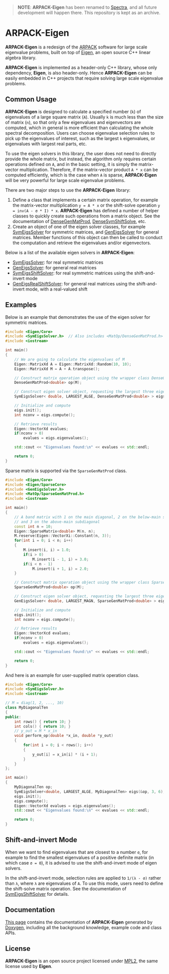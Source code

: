 > **NOTE**: **ARPACK-Eigen** has been renamed to
[Spectra](https://github.com/yixuan/spectra), and all future development
will happen there. This repository is kept as an archive.

# ARPACK-Eigen

**ARPACK-Eigen** is a redesign of the [ARPACK](http://www.caam.rice.edu/software/ARPACK/)
software for large scale eigenvalue problems, built on top of
[Eigen](http://eigen.tuxfamily.org), an open source C++ linear algebra library.

**ARPACK-Eigen** is implemented as a header-only C++ library, whose only dependency,
**Eigen**, is also header-only. Hence **ARPACK-Eigen** can be easily embedded in
C++ projects that require solving large scale eigenvalue problems.

## Common Usage

**ARPACK-Eigen** is designed to calculate a specified number (`k`) of eigenvalues
of a large square matrix (`A`). Usually `k` is much less than the size of matrix
(`n`), so that only a few eigenvalues and eigenvectors are computed, which
in general is more efficient than calculating the whole spectral decomposition.
Users can choose eigenvalue selection rules to pick up the eigenvalues of interest,
such as the largest `k` eigenvalues, or eigenvalues with largest real parts,
etc.

To use the eigen solvers in this library, the user does not need to directly
provide the whole matrix, but instead, the algorithm only requires certain operations
defined on `A`, and in the basic setting, it is simply the matrix-vector
multiplication. Therefore, if the matrix-vector product `A * x` can be computed
efficiently, which is the case when `A` is sparse, **ARPACK-Eigen**
will be very powerful for large scale eigenvalue problems.

There are two major steps to use the **ARPACK-Eigen** library:

1. Define a class that implements a certain matrix operation, for example the
matrix-vector multiplication `y = A * x` or the shift-solve operation
`y = inv(A - σ * I) * x`. **ARPACK-Eigen** has defined a number of
helper classes to quickly create such operations from a matrix object.
See the documentation of
[DenseGenMatProd](http://yixuan.cos.name/arpack-eigen/doc/classDenseGenMatProd.html),
[DenseSymShiftSolve](http://yixuan.cos.name/arpack-eigen/doc/classDenseSymShiftSolve.html), etc.
2. Create an object of one of the eigen solver classes, for example
[SymEigsSolver](http://yixuan.cos.name/arpack-eigen/doc/classSymEigsSolver.html)
for symmetric matrices, and
[GenEigsSolver](http://yixuan.cos.name/arpack-eigen/doc/classGenEigsSolver.html)
for general matrices. Member functions
of this object can then be called to conduct the computation and retrieve the
eigenvalues and/or eigenvectors.

Below is a list of the available eigen solvers in **ARPACK-Eigen**:
- [SymEigsSolver](http://yixuan.cos.name/arpack-eigen/doc/classSymEigsSolver.html):
for real symmetric matrices
- [GenEigsSolver](http://yixuan.cos.name/arpack-eigen/doc/classGenEigsSolver.html):
for general real matrices
- [SymEigsShiftSolver](http://yixuan.cos.name/arpack-eigen/doc/classSymEigsShiftSolver.html):
for real symmetric matrices using the shift-and-invert mode
- [GenEigsRealShiftSolver](http://yixuan.cos.name/arpack-eigen/doc/classGenEigsRealShiftSolver.html):
for general real matrices using the shift-and-invert mode,
with a real-valued shift

## Examples

Below is an example that demonstrates the use of the eigen solver for symmetric
matrices.

```cpp
#include <Eigen/Core>
#include <SymEigsSolver.h>  // Also includes <MatOp/DenseGenMatProd.h>
#include <iostream>

int main()
{
    // We are going to calculate the eigenvalues of M
    Eigen::MatrixXd A = Eigen::MatrixXd::Random(10, 10);
    Eigen::MatrixXd M = A + A.transpose();

    // Construct matrix operation object using the wrapper class DenseGenMatProd
    DenseGenMatProd<double> op(M);

    // Construct eigen solver object, requesting the largest three eigenvalues
    SymEigsSolver< double, LARGEST_ALGE, DenseGenMatProd<double> > eigs(&op, 3, 6);

    // Initialize and compute
    eigs.init();
    int nconv = eigs.compute();

    // Retrieve results
    Eigen::VectorXd evalues;
    if(nconv > 0)
        evalues = eigs.eigenvalues();

    std::cout << "Eigenvalues found:\n" << evalues << std::endl;

    return 0;
}
```

Sparse matrix is supported via the `SparseGenMatProd` class.

```cpp
#include <Eigen/Core>
#include <Eigen/SparseCore>
#include <GenEigsSolver.h>
#include <MatOp/SparseGenMatProd.h>
#include <iostream>

int main()
{
    // A band matrix with 1 on the main diagonal, 2 on the below-main subdiagonal,
    // and 3 on the above-main subdiagonal
    const int n = 10;
    Eigen::SparseMatrix<double> M(n, n);
    M.reserve(Eigen::VectorXi::Constant(n, 3));
    for(int i = 0; i < n; i++)
    {
        M.insert(i, i) = 1.0;
        if(i > 0)
            M.insert(i - 1, i) = 3.0;
        if(i < n - 1)
            M.insert(i + 1, i) = 2.0;
    }

    // Construct matrix operation object using the wrapper class SparseGenMatProd
    SparseGenMatProd<double> op(M);

    // Construct eigen solver object, requesting the largest three eigenvalues
    GenEigsSolver< double, LARGEST_MAGN, SparseGenMatProd<double> > eigs(&op, 3, 6);

    // Initialize and compute
    eigs.init();
    int nconv = eigs.compute();

    // Retrieve results
    Eigen::VectorXcd evalues;
    if(nconv > 0)
        evalues = eigs.eigenvalues();

    std::cout << "Eigenvalues found:\n" << evalues << std::endl;

    return 0;
}
```

And here is an example for user-supplied matrix operation class.

```cpp
#include <Eigen/Core>
#include <SymEigsSolver.h>
#include <iostream>

// M = diag(1, 2, ..., 10)
class MyDiagonalTen
{
public:
    int rows() { return 10; }
    int cols() { return 10; }
    // y_out = M * x_in
    void perform_op(double *x_in, double *y_out)
    {
        for(int i = 0; i < rows(); i++)
        {
            y_out[i] = x_in[i] * (i + 1);
        }
    }
};

int main()
{
    MyDiagonalTen op;
    SymEigsSolver<double, LARGEST_ALGE, MyDiagonalTen> eigs(&op, 3, 6);
    eigs.init();
    eigs.compute();
    Eigen::VectorXd evalues = eigs.eigenvalues();
    std::cout << "Eigenvalues found:\n" << evalues << std::endl;

    return 0;
}
```

## Shift-and-invert Mode

When we want to find eigenvalues that are closest to a number `σ`,
for example to find the smallest eigenvalues of a positive definite matrix
(in which case `σ = 0`), it is advised to use the shift-and-invert mode
of eigen solvers.

In the shift-and-invert mode, selection rules are applied to `1/(λ - σ)`
rather than `λ`, where `λ` are eigenvalues of `A`.
To use this mode, users need to define the shift-solve matrix operation. See
the documentation of
[SymEigsShiftSolver](http://yixuan.cos.name/arpack-eigen/doc/classSymEigsShiftSolver.html)
for details.

## Documentation

[This page](http://yixuan.cos.name/arpack-eigen/doc/) contains the documentation
of **ARPACK-Eigen** generated by [Doxygen](http://www.doxygen.org/),
including all the background knowledge, example code and class APIs.

## License

**ARPACK-Eigen** is an open source project licensed under
[MPL2](https://www.mozilla.org/MPL/2.0/), the same license used by **Eigen**.
